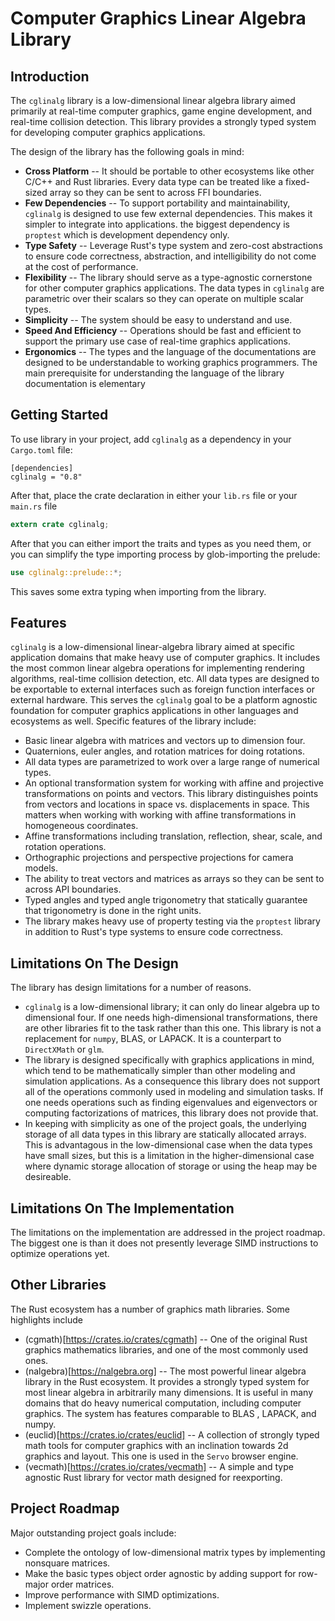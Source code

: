 # Computer Graphics Linear Algebra Library
## Introduction
The `cglinalg` library is a low-dimensional linear algebra library aimed 
primarily at real-time computer graphics, game engine development, and 
real-time collision detection. This library provides a strongly typed system 
for developing computer graphics applications.

The design of the library has the following goals in mind:
* **Cross Platform** -- It should be portable to other ecosystems like 
  other C/C++ and Rust libraries. Every data type can be treated like a 
  fixed-sized array so they can be sent to across FFI boundaries.
* **Few Dependencies** -- To support portability and maintainability, 
  `cglinalg` is designed to use few external dependencies. This makes it simpler 
  to integrate into applications. the biggest dependency is `proptest` which is 
  development dependency only.
* **Type Safety** -- Leverage Rust's type system and zero-cost abstractions 
  to ensure code correctness, abstraction, and intelligibility do not come 
  at the cost of performance.
* **Flexibility** -- The library should serve as a type-agnostic cornerstone 
  for other computer graphics applications. The data types in `cglinalg` are
  parametric over their scalars so they can operate on multiple scalar types. 
* **Simplicity** -- The system should be easy to understand and use.
* **Speed And Efficiency** -- Operations should be fast and efficient to support
  the primary use case of real-time graphics applications.
* **Ergonomics** -- The types and the language of the documentations are designed 
  to be understandable to working graphics programmers. The main prerequisite 
  for understanding the language of the library documentation is elementary 

## Getting Started
To use library in your project, add `cglinalg` as a dependency in your 
`Cargo.toml` file:
```
[dependencies]
cglinalg = "0.8"
```
After that, place the crate declaration in either your `lib.rs` file or 
your `main.rs` file
```rust
extern crate cglinalg;
```
After that you can either import the traits and types as you need them, or you 
can simplify the type importing process by glob-importing the prelude:
```rust
use cglinalg::prelude::*;
```
This saves some extra typing when importing from the library.

## Features
`cglinalg` is a low-dimensional linear-algebra library aimed at specific 
application domains that make heavy use of computer graphics. It includes the 
most common linear algebra operations for implementing rendering algorithms, 
real-time collision detection, etc. All data types are designed to be exportable to 
external interfaces such as foreign function interfaces or external hardware. This 
serves the `cglinalg` goal to be a platform agnostic foundation for computer graphics 
applications in other languages and ecosystems as well. Specific features of the 
library include:
* Basic linear algebra with matrices and vectors up to dimension four.
* Quaternions, euler angles, and rotation matrices for doing rotations.
* All data types are parametrized to work over a large range of numerical types.
* An optional transformation system for working with affine and projective 
  transformations on points and vectors. This library distinguishes points from 
  vectors and locations in space vs. displacements in space. This matters when 
  working with working with affine transformations in homogeneous coordinates.
* Affine transformations including translation, reflection, shear, scale, 
  and rotation operations.
* Orthographic projections and perspective projections for camera models.
* The ability to treat vectors and matrices as arrays so they can be sent 
  to across API boundaries.
* Typed angles and typed angle trigonometry that statically guarantee that 
  trigonometry is done in the right units.
* The library makes heavy use of property testing via the `proptest` library 
  in addition to Rust's type systems to ensure code correctness.

## Limitations On The Design
The library has design limitations for a number of reasons. 
* `cglinalg` is a low-dimensional library; it can only do linear algebra up to 
  dimensional four. If one needs high-dimensional transformations, there are other 
  libraries fit to the task rather than this one. This library is not a replacement
  for `numpy`, BLAS, or LAPACK. It is a counterpart to `DirectXMath` or `glm`.
* The library is designed specifically with graphics applications in mind, which 
  tend to be mathematically simpler than other modeling and simulation applications. 
  As a consequence this library does not support all of the operations commonly used 
  in modeling and simulation tasks. If one needs operations such as finding eigenvalues 
  and eigenvectors or computing factorizations of matrices, this library does not 
  provide that. 
* In keeping with simplicity as one of the project goals, the underlying storage of 
  all data types in this library are statically allocated arrays. This is advantagous 
  in the low-dimensional case when the data types have small sizes, but this is a 
  limitation in the higher-dimensional case where dynamic storage allocation of storage 
  or using the heap may be desireable.

## Limitations On The Implementation
The limitations on the implementation are addressed in the project roadmap. 
The biggest one is than it does not presently leverage SIMD instructions to optimize 
operations yet.

## Other Libraries
The Rust ecosystem has a number of graphics math libraries. Some 
highlights include
* (cgmath)[https://crates.io/crates/cgmath] -- One of the original Rust graphics 
  mathematics libraries, and one of the most commonly used ones.
* (nalgebra)[https://nalgebra.org] -- The most powerful linear algebra library in 
  the Rust ecosystem. It provides a strongly typed system for most linear algebra 
  in arbitrarily many dimensions. It is useful in many domains that do heavy numerical
  computation, including computer graphics. The system has features comparable to BLAS 
  , LAPACK, and numpy.
* (euclid)[https://crates.io/crates/euclid] -- A collection of strongly typed math tools 
  for computer graphics with an inclination towards 2d graphics and layout. This one 
  is used in the `Servo` browser engine.
* (vecmath)[https://crates.io/crates/vecmath] -- A simple and type agnostic Rust library 
  for vector math designed for reexporting.

## Project Roadmap
Major outstanding project goals include:
* Complete the ontology of low-dimensional matrix types by implementing nonsquare 
  matrices.
* Make the basic types object order agnostic by adding support for row-major 
  order matrices.
* Improve performance with SIMD optimizations.
* Implement swizzle operations.
